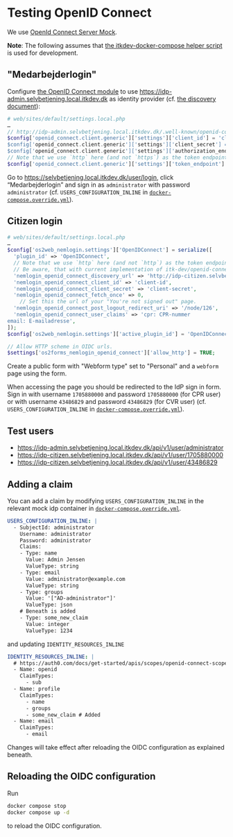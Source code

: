 # Testing OpenID Connect

We use [OpenId Connect Server Mock](https://github.com/Soluto/oidc-server-mock).

**Note**: The following assumes that [the itkdev-docker-compose helper
script](https://github.com/itk-dev/devops_itkdev-docker#helper-scripts) is used
for development.

## "Medarbejderlogin"

Configure [the OpenID Connect
module](https://www.drupal.org/project/openid_connect) to use
<https://idp-admin.selvbetjening.local.itkdev.dk> as identity provider (cf. [the
discovery
document](https://idp-admin.selvbetjening.local.itkdev.dk/.well-known/openid-configuration)):

```php
# web/sites/default/settings.local.php
…
// http://idp-admin.selvbetjening.local.itkdev.dk/.well-known/openid-configuration
$config['openid_connect.client.generic']['settings']['client_id'] = 'client-id;
$config['openid_connect.client.generic']['settings']['client_secret'] = 'client-secret';
$config['openid_connect.client.generic']['settings']['authorization_endpoint'] = 'https://idp-admin.selvbetjening.local.itkdev.dk/connect/authorize';
// Note that we use `http` here (and not `https`) as the token endpoint is accessed inside the docker compose setup.
$config['openid_connect.client.generic']['settings']['token_endpoint'] = 'http://idp-admin.selvbetjening.local.itkdev.dk/connect/token';
```

Go to <https://selvbetjening.local.itkdev.dk/user/login>, click
“Medarbejderlogin” and sign in as `administrator` with password `administrator`
(cf. `USERS_CONFIGURATION_INLINE` in [`docker-compose.override.yml`](../docker-compose.override.yml)).

## Citizen login

```php
# web/sites/default/settings.local.php
…
$config['os2web_nemlogin.settings']['OpenIDConnect'] = serialize([
  'plugin_id' => 'OpenIDConnect',
  // Note that we use `http` here (and not `http`) as the token endpoint is accessed inside the docker compose setup.
  // Be aware, that with current implementation of itk-dev/openid-connect underscores '_' are not allowed in a discovery urls subdomain.
  'nemlogin_openid_connect_discovery_url' => 'http://idp-citizen.selvbetjening.local.itkdev.dk/.well-known/openid-configuration',
  'nemlogin_openid_connect_client_id' => 'client-id',
  'nemlogin_openid_connect_client_secret' => 'client-secret',
  'nemlogin_openid_connect_fetch_once' => 0,
    // Set this the url of your "You're not signed out" page.
  'nemlogin_openid_connect_post_logout_redirect_uri' => '/node/126',
  'nemlogin_openid_connect_user_claims' => 'cpr: CPR-nummer
email: E-mailadresse',
]);
$config['os2web_nemlogin.settings']['active_plugin_id'] = 'OpenIDConnect';

// Allow HTTP scheme in OIDC urls.
$settings['os2forms_nemlogin_openid_connect']['allow_http'] = TRUE;
```

Create a public form with "Webform type" set to "Personal" and a `webform` page
using the form.

When accessing the page you should be redirected to the IdP sign in form. Sign
in with username `1705880000` and password `1705880000` (for CPR user) or with
username `43486829` and password `43486829` (for CVR user) (cf.
`USERS_CONFIGURATION_INLINE` in
[`docker-compose.override.yml`](../docker-compose.override.yml)).

## Test users

* <https://idp-admin.selvbetjening.local.itkdev.dk/api/v1/user/administrator>
* <https://idp-citizen.selvbetjening.local.itkdev.dk/api/v1/user/1705880000>
* <https://idp-citizen.selvbetjening.local.itkdev.dk/api/v1/user/43486829>

## Adding a claim

You can add a claim by modifying `USERS_CONFIGURATION_INLINE` in the relevant
mock idp container in [`docker-compose.override.yml`](../docker-compose.override.yml).

```yaml
USERS_CONFIGURATION_INLINE: |
  - SubjectId: administrator
    Username: administrator
    Password: administrator
    Claims:
    - Type: name
      Value: Admin Jensen
      ValueType: string
    - Type: email
      Value: administrator@example.com
      ValueType: string
    - Type: groups
      Value: '["AD-administrator"]'
      ValueType: json
    # Beneath is added
    - Type: some_new_claim
      Value: integer
      ValueType: 1234
```

and updating `IDENTITY_RESOURCES_INLINE`

```yaml
IDENTITY_RESOURCES_INLINE: |
  # https://auth0.com/docs/get-started/apis/scopes/openid-connect-scopes#standard-claims
  - Name: openid
    ClaimTypes:
      - sub
  - Name: profile
    ClaimTypes:
      - name
      - groups
      - some_new_claim # Added
  - Name: email
    ClaimTypes:
      - email
```

Changes will take effect after reloading the OIDC configuration as explained
beneath.

## Reloading the OIDC configuration

Run

```sh
docker compose stop
docker compose up -d
```

to reload the OIDC configuration.
